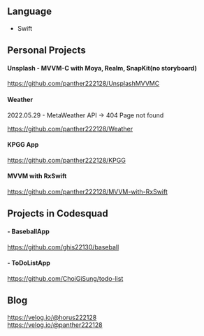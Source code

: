 ## Language

- Swift

## Personal Projects

#### Unsplash - MVVM-C with Moya, Realm, SnapKit(no storyboard)

<https://github.com/panther222128/UnsplashMVVMC>

#### Weather

2022.05.29 - MetaWeather API -> 404 Page not found

<https://github.com/panther222128/Weather>

#### KPGG App

<https://github.com/panther222128/KPGG>

#### MVVM with RxSwift

<https://github.com/panther222128/MVVM-with-RxSwift>

## Projects in Codesquad

#### - BaseballApp

<https://github.com/ghis22130/baseball>

#### - ToDoListApp

<https://github.com/ChoiGiSung/todo-list>

## Blog

<https://velog.io/@horus222128></br>
<https://velog.io/@panther222128>
